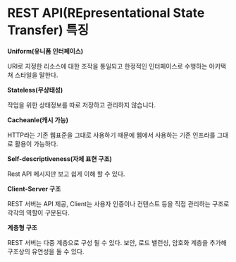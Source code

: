 # REST API(REpresentational State Transfer) 특징

**Uniform(유니폼 인터페이스)**

URI로 지정한 리소스에 대한 조작을 통일되고 한정적인 인터페이스로 수행하는 아키택쳐 스타일을 말한다. 

**Stateless(무상태성)**

작업을 위한 상태정보를 따로 저장하고 관리하지 않습니다.

**Cacheanle(캐시 가능)**

HTTP라는 기존 웹표준을 그대로 사용하기 때문에 웹에서 사용하는 기존 인프라를 그대로 활용이 가능하다. 

**Self-descriptiveness(자체 표현 구조)**

Rest API 메시지만 보고 쉽게 이해 할 수 있다.

**Client-Server 구조**

REST 서버는 API 제공, Client는 사용자 인증이나 컨텐스트 등을 직접 관리하는 구조로 각각의 역할이  구분된다.

**계층형 구조**

REST 서버는 다중 계층으로 구성 될 수 있다. 보안, 로드 밸런싱, 암호화 계층을 추가해 구조상의 유연성을 둘 수 있다.
